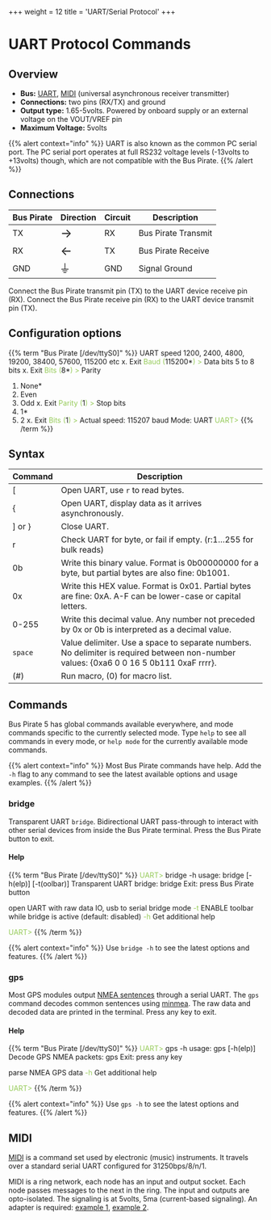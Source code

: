 +++
weight = 12
title = 'UART/Serial Protocol'
+++



# UART Protocol Commands

## Overview

-   **Bus:** [UART](http://en.wikipedia.org/wiki/Serial_uart),
    [MIDI](http://en.wikipedia.org/wiki/Musical_Instrument_Digital_Interface)
    (universal asynchronous receiver transmitter)
-   **Connections:** two pins (RX/TX) and ground
-   **Output type:** 1.65-5volts. Powered by onboard supply or an external voltage on the VOUT/VREF pin
-   **Maximum Voltage:** 5volts

{{% alert context="info" %}}
UART is also known as the common PC serial port. The PC serial port
operates at full RS232 voltage levels (-13volts to +13volts) though,
which are not compatible with the Bus Pirate.
{{% /alert %}}

## Connections
| Bus Pirate | Direction                     | Circuit | Description   |
|------------|--------------------------|---------|---------------|
| TX       | <font size="+2">→</font> | RX    | Bus Pirate Transmit   |
| RX        | <font size="+2">←</font> | TX     | Bus Pirate Receive  |
| GND        | <font size="+2">⏚</font> | GND     | Signal Ground |

Connect the Bus Pirate transmit pin (TX) to the UART device receive
pin (RX). Connect the Bus Pirate receive pin (RX) to the UART
device transmit pin (TX).

## Configuration options

{{% term "Bus Pirate [/dev/ttyS0]" %}}
<span className="bp-info">UART speed</span>
 1200, 2400, 4800, 19200, 38400, 57600, 115200 etc
 x. <span className="bp-info">Exit</span>
<span style="color:#96cb59">Baud (</span>115200*<span style="color:#96cb59">) ></span> 
<span className="bp-info">Data bits</span>
 5 to 8 bits
 x. <span className="bp-info">Exit</span>
<span style="color:#96cb59">Bits (</span>8*<span style="color:#96cb59">) ></span> 
<span className="bp-info">Parity</span>
 1. <span className="bp-info">None*</span>
 2. <span className="bp-info">Even</span>
 3. <span className="bp-info">Odd</span>
 x. <span className="bp-info">Exit</span>
<span style="color:#96cb59">Parity (</span>1<span style="color:#96cb59">) ></span> 
<span className="bp-info">Stop bits</span>
 1. <span className="bp-info">1*</span>
 2. <span className="bp-info">2</span>
 x. <span className="bp-info">Exit</span>
<span style="color:#96cb59">Bits (</span>1<span style="color:#96cb59">) ></span> 
<span className="bp-info">Actual speed: 115207 baud</span>
<span className="bp-info">Mode:</span> UART
<span style="color:#96cb59">UART></span> 
{{% /term %}}

## Syntax

|Command| Description  |
|---------|-------|
| [      | Open UART, use ```r``` to read bytes. |
| \{       | Open UART, display data as it arrives asynchronously. |
| \] or } | Close UART.  |
| r       | Check UART for byte, or fail if empty. (r:1…255 for bulk reads) |
| 0b      | Write this binary value. Format is 0b00000000 for a byte, but partial bytes are also fine: 0b1001.|
| 0x      | Write this HEX value. Format is 0x01. Partial bytes are fine: 0xA. A-F can be lower-case or capital letters. |
| 0-255   | Write this decimal value. Any number not preceded by 0x or 0b is interpreted as a decimal value. |
| ```space```| Value delimiter. Use a space to separate numbers. No delimiter is required between non-number values: \{0xa6 0 0 16 5 0b111 0xaF rrrr}. |
| \(#\)   | Run macro, (0) for macro list. |


## Commands

Bus Pirate 5 has global commands available everywhere, and mode commands specific to the currently selected mode. Type ```help``` to see all commands in every mode, or ```help mode``` for the currently available mode commands.

{{% alert context="info" %}}
Most Bus Pirate commands have help. Add the ```-h``` flag to any command to see the latest available options and usage examples. 
{{% /alert %}}

### bridge

Transparent UART ```bridge```. Bidirectional UART pass-through to interact with other serial devices from inside the Bus Pirate terminal. Press the Bus Pirate button to exit.

#### Help

{{% term "Bus Pirate [/dev/ttyS0]" %}}
<span style="color:#96cb59">UART></span> bridge -h
usage:
<span className="bp-info">bridge	[-h(elp)] [-t(oolbar)]</span>
<span className="bp-info">Transparent UART bridge: bridge</span>
<span className="bp-info">Exit: press Bus Pirate button</span>

<span className="bp-info">open UART with raw data IO, usb to serial bridge mode</span>
<span style="color:#96cb59">-t</span>	<span className="bp-info">ENABLE toolbar while bridge is active (default: disabled)</span>
<span style="color:#96cb59">-h</span>	<span className="bp-info">Get additional help</span>

<span style="color:#96cb59">UART></span> 
{{% /term %}} 
 

{{% alert context="info" %}}
Use ```bridge -h``` to see the latest options and features.
{{% /alert %}}

### gps 
Most GPS modules output [NMEA sentences](https://gpsd.gitlab.io/gpsd/NMEA.html) through a serial UART. The ```gps``` command decodes common sentences using [minmea](https://github.com/kosma/minmea). The raw data and decoded data are printed in the terminal. Press any key to exit.

#### Help

{{% term "Bus Pirate [/dev/ttyS0]" %}}
<span style="color:#96cb59">UART></span> gps -h
usage:
<span className="bp-info">gps	[-h(elp)]</span>
<span className="bp-info">Decode GPS NMEA packets: gps</span>
<span className="bp-info">Exit: press any key</span>

<span className="bp-info">parse NMEA GPS data</span>
<span style="color:#96cb59">-h</span>	<span className="bp-info">Get additional help</span>

<span style="color:#96cb59">UART></span> 
{{% /term %}}

{{% alert context="info" %}}
Use ```gps -h``` to see the latest options and features.
{{% /alert %}}

<!--

                                                             |
| 2   | Live raw UART monitor. Any key exits. [More](http://dangerousprototypes.com/2009/10/19/uart-mode-updates/) |
| 3   | Transparent UART bridge with flow control.                                                                 |



### Live UART monitor

UART>(2)**<<<macro 2, UART monitor** Raw UART input. Space to
exit. UART> The UART monitor macro (2) shows a live display of
UART input as raw byte values without any type of formatting. Press any
key to exit the live monitor. This mode works best with a terminal that
can display raw byte values in a variety of formats.

This macro is like the transparent UART macro (1) but without
transmission abilities, and it can be exited with a key press. It’s
useful for monitoring high-speed UART input that causes buffer overrun
errors in other modes.
-->
## MIDI

[MIDI](http://en.wikipedia.org/wiki/Musical_Instrument_Digital_Interface)
is a command set used by electronic (music) instruments. It travels over
a standard serial UART configured for 31250bps/8/n/1.

MIDI is a ring network, each node has an input and output socket. Each
node passes messages to the next in the ring. The input and outputs are
opto-isolated. The signaling is at 5volts, 5ma (current-based
signaling). An adapter is required: [example
1](http://www.compuphase.com/electronics/midi_rs232.htm), [example
2](http://www.midi.org/techspecs/electrispec.php).



<!--

For macros and modes with flow control: CTS is on the CS pin (PIC input
from external circuit is passed to FTDI USB->serial chip). RTS is on the
CLOCK pin (PIC output mirrors output from FTDI chip).
-->
